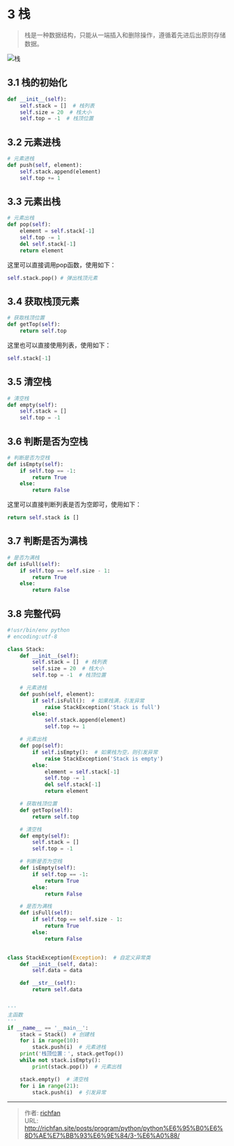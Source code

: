 # 3 栈


> 栈是一种数据结构，只能从一端插入和删除操作，遵循着先进后出原则存储数据。

![栈](https://gitee.com/wugenqiang/images/raw/master/02/image-20201220170815652.png)

## 3.1 栈的初始化

```python
def __init__(self):
    self.stack = []  # 栈列表
    self.size = 20  # 栈大小
    self.top = -1  # 栈顶位置
```



## 3.2 元素进栈

```python
# 元素进栈
def push(self, element):
    self.stack.append(element)
    self.top += 1
```



## 3.3 元素出栈

```python
# 元素出栈
def pop(self):
    element = self.stack[-1]
    self.top -= 1
    del self.stack[-1]
    return element
```

这里可以直接调用pop函数，使用如下：

```python
self.stack.pop() # 弹出栈顶元素
```



## 3.4 获取栈顶元素

```python
# 获取栈顶位置
def getTop(self):
    return self.top
```

这里也可以直接使用列表，使用如下：

```python
self.stack[-1]
```



## 3.5 清空栈

```python
# 清空栈
def empty(self):
    self.stack = []
    self.top = -1
```



## 3.6 判断是否为空栈

```python
# 判断是否为空栈
def isEmpty(self):
    if self.top == -1:
        return True
    else:
        return False
```

这里可以直接判断列表是否为空即可，使用如下：

```python
return self.stack is []
```



## 3.7 判断是否为满栈

```python
# 是否为满栈
def isFull(self):
    if self.top == self.size - 1:
        return True
    else:
        return False
```



## 3.8 完整代码

```python
#!usr/bin/env python
# encoding:utf-8

class Stack:
    def __init__(self):
        self.stack = []  # 栈列表
        self.size = 20  # 栈大小
        self.top = -1  # 栈顶位置

    # 元素进栈
    def push(self, element):
        if self.isFull():  # 如果栈满，引发异常
            raise StackException('Stack is full')
        else:
            self.stack.append(element)
            self.top += 1

    # 元素出栈
    def pop(self):
        if self.isEmpty():  # 如果栈为空，则引发异常
            raise StackException('Stack is empty')
        else:
            element = self.stack[-1]
            self.top -= 1
            del self.stack[-1]
            return element

    # 获取栈顶位置
    def getTop(self):
        return self.top

    # 清空栈
    def empty(self):
        self.stack = []
        self.top = -1

    # 判断是否为空栈
    def isEmpty(self):
        if self.top == -1:
            return True
        else:
            return False

    # 是否为满栈
    def isFull(self):
        if self.top == self.size - 1:
            return True
        else:
            return False


class StackException(Exception):  # 自定义异常类
    def __init__(self, data):
        self.data = data

    def __str__(self):
        return self.data


'''
主函数
'''
if __name__ == '__main__':
    stack = Stack()  # 创建栈
    for i in range(10):
        stack.push(i)  # 元素进栈
    print('栈顶位置：', stack.getTop())
    while not stack.isEmpty():
        print(stack.pop())  # 元素出栈

    stack.empty()  # 清空栈
    for i in range(21):
        stack.push(i)  # 引发异常
```





---

> 作者: [richfan](https://richfan.site/)  
> URL: http://richfan.site/posts/program/python/python%E6%95%B0%E6%8D%AE%E7%BB%93%E6%9E%84/3-%E6%A0%88/  

